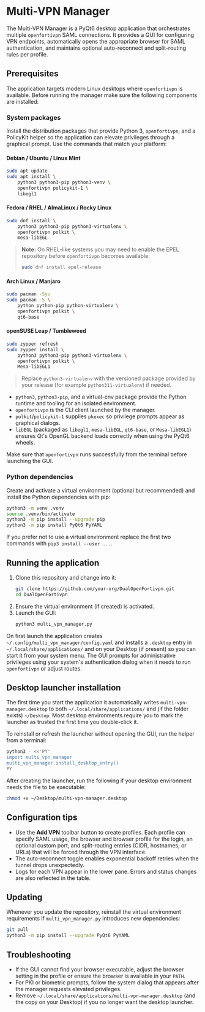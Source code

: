 # Multi-VPN Manager

The Multi-VPN Manager is a PyQt6 desktop application that orchestrates multiple
`openfortivpn` SAML connections. It provides a GUI for configuring VPN
endpoints, automatically opens the appropriate browser for SAML authentication,
and maintains optional auto-reconnect and split-routing rules per profile.

## Prerequisites

The application targets modern Linux desktops where `openfortivpn` is
available. Before running the manager make sure the following components are
installed:

### System packages

Install the distribution packages that provide Python 3, `openfortivpn`, and a
PolicyKit helper so the application can elevate privileges through a graphical
prompt. Use the commands that match your platform:

#### Debian / Ubuntu / Linux Mint

```bash
sudo apt update
sudo apt install \
    python3 python3-pip python3-venv \
    openfortivpn policykit-1 \
    libegl1
```

#### Fedora / RHEL / AlmaLinux / Rocky Linux

```bash
sudo dnf install \
    python3 python3-pip python3-virtualenv \
    openfortivpn polkit \
    mesa-libEGL
```

> **Note:** On RHEL-like systems you may need to enable the EPEL repository
> before `openfortivpn` becomes available:
> ```bash
> sudo dnf install epel-release
> ```

#### Arch Linux / Manjaro

```bash
sudo pacman -Syu
sudo pacman -S \
    python python-pip python-virtualenv \
    openfortivpn polkit \
    qt6-base
```

#### openSUSE Leap / Tumbleweed

```bash
sudo zypper refresh
sudo zypper install \
    python3 python3-pip python3-virtualenv \
    openfortivpn polkit \
    Mesa-libEGL1
```

> Replace `python3-virtualenv` with the versioned package provided by your
> release (for example `python311-virtualenv`) if needed.

* `python3`, `python3-pip`, and a virtual-env package provide the Python
  runtime and tooling for an isolated environment.
* `openfortivpn` is the CLI client launched by the manager.
* `polkit`/`policykit-1` supplies `pkexec` so privilege prompts appear as
  graphical dialogs.
* `libEGL` (packaged as `libegl1`, `mesa-libEGL`, `qt6-base`, or
  `Mesa-libEGL1`) ensures Qt's OpenGL backend loads correctly when using the
  PyQt6 wheels.

Make sure that `openfortivpn` runs successfully from the terminal before
launching the GUI.

### Python dependencies

Create and activate a virtual environment (optional but recommended) and
install the Python dependencies with pip:

```bash
python3 -m venv .venv
source .venv/bin/activate
python3 -m pip install --upgrade pip
python3 -m pip install PyQt6 PyYAML
```

If you prefer not to use a virtual environment replace the first two commands
with `pip3 install --user ...`.

## Running the application

1. Clone this repository and change into it:
   ```bash
   git clone https://github.com/your-org/DualOpenFortivpn.git
   cd DualOpenFortivpn
   ```
2. Ensure the virtual environment (if created) is activated.
3. Launch the GUI:
   ```bash
   python3 multi_vpn_manager.py
   ```

On first launch the application creates `~/.config/multi_vpn_manager/config.yaml`
and installs a `.desktop` entry in `~/.local/share/applications/` and on your
Desktop (if present) so you can start it from your system menu. The GUI prompts
for administrative privileges using your system's authentication dialog when it
needs to run `openfortivpn` or adjust routes.

## Desktop launcher installation

The first time you start the application it automatically writes
`multi-vpn-manager.desktop` to both `~/.local/share/applications/` and (if the
folder exists) `~/Desktop`. Most desktop environments require you to mark the
launcher as trusted the first time you double-click it.

To reinstall or refresh the launcher without opening the GUI, run the helper
from a terminal:

```bash
python3 - <<'PY'
import multi_vpn_manager
multi_vpn_manager.install_desktop_entry()
PY
```

After creating the launcher, run the following if your desktop environment
needs the file to be executable:

```bash
chmod +x ~/Desktop/multi-vpn-manager.desktop
```

## Configuration tips

* Use the **Add VPN** toolbar button to create profiles. Each profile can
  specify SAML usage, the browser and browser profile for the login, an optional
  custom port, and split-routing entries (CIDR, hostnames, or URLs) that will be
  forced through the VPN interface.
* The auto-reconnect toggle enables exponential backoff retries when the tunnel
  drops unexpectedly.
* Logs for each VPN appear in the lower pane. Errors and status changes are also
  reflected in the table.

## Updating

Whenever you update the repository, reinstall the virtual environment
requirements if `multi_vpn_manager.py` introduces new dependencies:

```bash
git pull
python3 -m pip install --upgrade PyQt6 PyYAML
```

## Troubleshooting

* If the GUI cannot find your browser executable, adjust the browser setting in
  the profile or ensure the browser is available in your `PATH`.
* For PKI or biometric prompts, follow the system dialog that appears after the
  manager requests elevated privileges.
* Remove `~/.local/share/applications/multi-vpn-manager.desktop` (and the copy on
  your Desktop) if you no longer want the desktop launcher.
